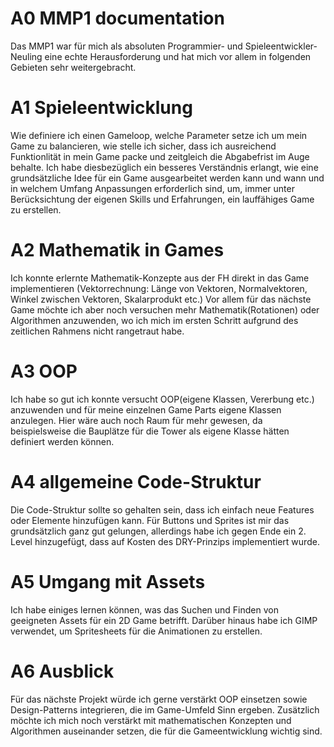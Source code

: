 # A0 MMP1 documentation
Das MMP1 war für mich als absoluten Programmier- und Spieleentwickler-Neuling eine echte Herausforderung und hat mich vor allem in folgenden Gebieten sehr weitergebracht.

# A1 Spieleentwicklung
Wie definiere ich einen Gameloop, welche Parameter setze ich um mein Game zu balancieren, wie stelle ich sicher, dass ich ausreichend Funktionlität in mein Game packe und zeitgleich die Abgabefrist im Auge behalte.
Ich habe diesbezüglich ein besseres Verständnis erlangt, wie eine grundsätzliche Idee für ein Game ausgearbeitet werden kann und wann und in welchem Umfang Anpassungen erforderlich sind, um, immer unter Berücksichtung
der eigenen Skills und Erfahrungen, ein lauffähiges Game zu erstellen.

# A2 Mathematik in Games
Ich konnte erlernte Mathematik-Konzepte aus der FH direkt in das Game implementieren (Vektorrechnung: Länge von Vektoren, Normalvektoren, Winkel zwischen Vektoren, Skalarprodukt etc.)
Vor allem für das nächste Game möchte ich aber noch versuchen mehr Mathematik(Rotationen) oder Algorithmen anzuwenden, wo ich mich im ersten Schritt aufgrund des zeitlichen Rahmens nicht rangetraut habe.

# A3 OOP
Ich habe so gut ich konnte versucht OOP(eigene Klassen, Vererbung etc.) anzuwenden und für meine einzelnen Game Parts eigene Klassen anzulegen. Hier wäre auch noch Raum für mehr gewesen, da beispielsweise die Bauplätze für die Tower als eigene Klasse
hätten definiert werden können.

# A4 allgemeine Code-Struktur
Die Code-Struktur sollte so gehalten sein, dass ich einfach neue Features oder Elemente hinzufügen kann. Für Buttons und Sprites ist mir das grundsätzlich ganz gut gelungen, allerdings habe ich gegen Ende ein 2. Level hinzugefügt, dass auf Kosten des DRY-Prinzips implementiert wurde.

# A5 Umgang mit Assets
Ich habe einiges lernen können, was das Suchen und Finden von geeigneten Assets für ein 2D Game betrifft. Darüber hinaus habe ich GIMP verwendet, um Spritesheets für die Animationen zu erstellen.

# A6 Ausblick
Für das nächste Projekt würde ich gerne verstärkt OOP einsetzen sowie Design-Patterns integrieren, die im Game-Umfeld Sinn ergeben. Zusätzlich möchte ich mich noch verstärkt mit mathematischen Konzepten und Algorithmen auseinander setzen, die für die Gameentwicklung wichtig sind.